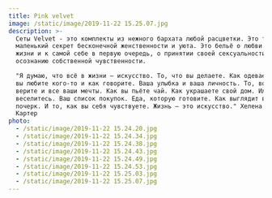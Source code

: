 ```yaml
---
title: Pink velvet
image: /static/image/2019-11-22 15.25.07.jpg
description: >-
  Сеты Velvet - это комплекты из нежного бархата любой расцветки. Это твой
  маленький секрет бесконечной женственности и уюта. Это бельё о любви к своей
  жизни и к самой себе в первую очередь, о принятии своей сексуальности и
  осознанию собственной чувственности.

  "Я думаю, что всё в жизни — искусство. То, что вы делаете. Как одеваетесь. Как
  вы любите кого-то и как говорите. Ваша улыбка и ваша личность. То, во что вы
  верите и все ваши мечты. Как вы пьёте чай. Как украшаете свой дом. Или как
  веселитесь. Ваш список покупок. Еда, которую готовите. Как выглядит ваш
  почерк. И то, как вы себя чувствуете. Жизнь — это искусство." Хелена Бонем
  Картер
photo:
  - /static/image/2019-11-22 15.24.20.jpg
  - /static/image/2019-11-22 15.24.34.jpg
  - /static/image/2019-11-22 15.24.38.jpg
  - /static/image/2019-11-22 15.24.43.jpg
  - /static/image/2019-11-22 15.24.49.jpg
  - /static/image/2019-11-22 15.24.53.jpg
  - /static/image/2019-11-22 15.25.03.jpg
  - /static/image/2019-11-22 15.25.07.jpg
---
```


